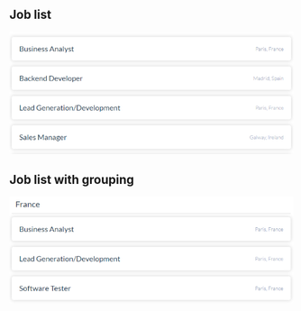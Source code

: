 ## Job list
![listing preview](Theme2Preview.PNG)

## Job list with grouping
![listing preview](Theme2PreviewWithGrouping.PNG)
